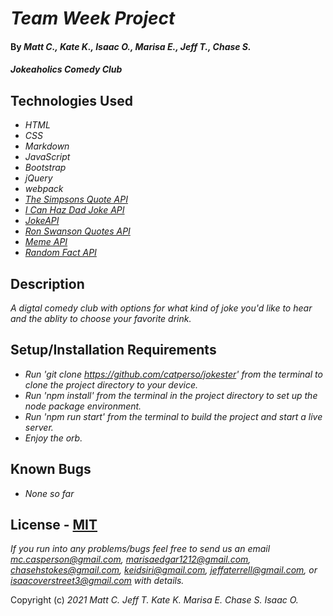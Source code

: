# _Team Week Project_

#### By _**Matt C., Kate K., Isaac O., Marisa E., Jeff T., Chase S.**_

#### _Jokeaholics Comedy Club_

## Technologies Used

* _HTML_
* _CSS_
* _Markdown_ 
* _JavaScript_
* _Bootstrap_
* _jQuery_
* _webpack_
* _[The Simpsons Quote API](https://thesimpsonsquoteapi.glitch.me/)_
* _[I Can Haz Dad Joke API](https://icanhazdadjoke.com/api)_
* _[JokeAPI](https://sv443.net/jokeapi/v2/)_
* _[Ron Swanson Quotes API](https://github.com/jamesseanwright/ron-swanson-quotes)_
* _[Meme API](https://github.com/D3vd/Meme_Api)_
* _[Random Fact API](https://uselessfacts.jsph.pl/)_

## Description

_A digtal comedy club with options for what kind of joke you'd like to hear and the ablity to choose your favorite drink._

## Setup/Installation Requirements

* _Run 'git clone https://github.com/catperso/jokester' from the terminal to clone the project directory to your device._
* _Run 'npm install' from the terminal in the project directory to set up the node package environment._
* _Run 'npm run start' from the terminal to build the project and start a live server._
* _Enjoy the orb._

## Known Bugs

* _None so far_

## License - [MIT](https://opensource.org/licenses/MIT)

_If you run into any problems/bugs feel free to send us an email mc.casperson@gmail.com, marisaedgar1212@gmail.com, chasehstokes@gmail.com, keidsiri@gmail.com, jeffaterrell@gmail.com, or isaacoverstreet3@gmail.com with details._

Copyright (c) _2021_ _Matt C._ _Jeff T._ _Kate K._ _Marisa E._ _Chase S._ _Isaac O._